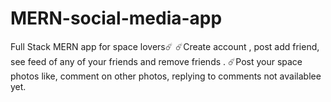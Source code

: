 # MERN-social-media-app
Full Stack MERN app for space lovers☄️
☄️Create account , post add friend, see feed of any of your friends and remove friends .
☄️Post your space photos like, comment on other photos, replying to comments not availablee yet.
